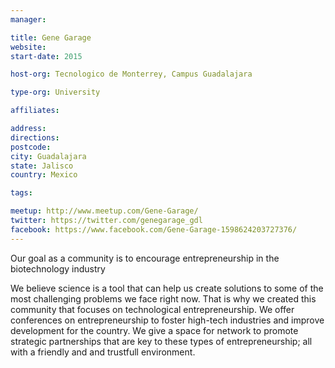 ```yaml
---
manager:

title: Gene Garage
website:
start-date: 2015

host-org: Tecnologico de Monterrey, Campus Guadalajara

type-org: University

affiliates:

address:
directions:
postcode:
city: Guadalajara
state: Jalisco
country: Mexico

tags:

meetup: http://www.meetup.com/Gene-Garage/
twitter: https://twitter.com/genegarage_gdl
facebook: https://www.facebook.com/Gene-Garage-1598624203727376/
---
```


Our goal as a community is to encourage entrepreneurship in the biotechnology industry

We believe science is a tool that can help us create solutions to some of the most challenging problems we face right now. That is why we created this community that focuses on technological entrepreneurship. We offer conferences on entrepreneurship to foster high-tech industries and improve development for the country. We give a space for network to promote strategic partnerships that are key to these types of entrepreneurship; all with a friendly and and trustfull environment. 
